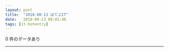 ```yaml
---
layout: post
title:  "2018-08-13 はてぶIT"
date:   2018-08-13 00:01:46
tags: [it-hotentry]
---
```

0 件のデータあり

<hr>
